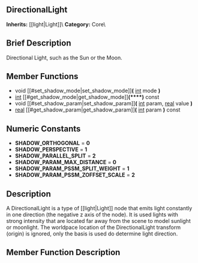 ##  DirectionalLight  
**Inherits:** [[light|Light]]\\
**Category:** Core\\
##  Brief Description  
Directional Light, such as the Sun or the Moon.
##  Member Functions 
  * void [[#set_shadow_mode|set_shadow_mode]]**(** [int](class_int) mode **)**
  * [int](class_int) [[#get_shadow_mode|get_shadow_mode]]**(****)** const
  * void [[#set_shadow_param|set_shadow_param]]**(** [int](class_int) param, [real](class_real) value **)**
  * [real](class_real) [[#get_shadow_param|get_shadow_param]]**(** [int](class_int) param **)** const
##  Numeric Constants  
  * **SHADOW_ORTHOGONAL** = **0**
  * **SHADOW_PERSPECTIVE** = **1**
  * **SHADOW_PARALLEL_SPLIT** = **2**
  * **SHADOW_PARAM_MAX_DISTANCE** = **0**
  * **SHADOW_PARAM_PSSM_SPLIT_WEIGHT** = **1**
  * **SHADOW_PARAM_PSSM_ZOFFSET_SCALE** = **2**
##  Description  
A DirectionalLight is a type of [[light|Light]] node that emits light constantly in one direction (the negative z axis of the node). It is used lights with strong intensity that are located far away from the scene to model sunlight or moonlight. The worldpace location of the DirectionalLight transform (origin) is ignored, only the basis is used do determine light direction.
##  Member Function Description  
